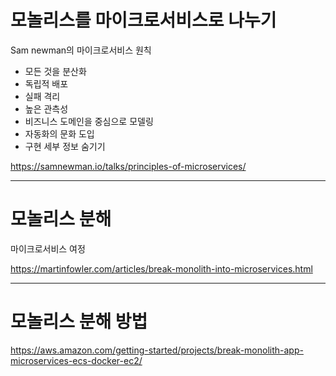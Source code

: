 # 모놀리스를 마이크로서비스로 나누기

Sam newman의 마이크로서비스 원칙
- 모든 것을 분산화
- 독립적 배포
- 실패 격리
- 높은 관측성
- 비즈니스 도메인을 중심으로 모델링
- 자동화의 문화 도입
- 구현 세부 정보 숨기기

https://samnewman.io/talks/principles-of-microservices/

---

# 모놀리스 분해

마이크로서비스 여정

https://martinfowler.com/articles/break-monolith-into-microservices.html

---

# 모놀리스 분해 방법

 https://aws.amazon.com/getting-started/projects/break-monolith-app-microservices-ecs-docker-ec2/